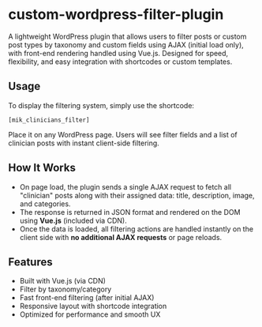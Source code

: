# custom-wordpress-filter-plugin

A lightweight WordPress plugin that allows users to filter posts or custom post types by taxonomy and custom fields using AJAX (initial load only), with front-end rendering handled using Vue.js. Designed for speed, flexibility, and easy integration with shortcodes or custom templates.

## Usage

To display the filtering system, simply use the shortcode:

`[mik_clinicians_filter]`

Place it on any WordPress page. Users will see filter fields and a list of clinician posts with instant client-side filtering.

## How It Works

- On page load, the plugin sends a single AJAX request to fetch all "clinician" posts along with their assigned data: title, description, image, and categories.
- The response is returned in JSON format and rendered on the DOM using **Vue.js** (included via CDN).
- Once the data is loaded, all filtering actions are handled instantly on the client side with **no additional AJAX requests** or page reloads.

## Features

- Built with Vue.js (via CDN)
- Filter by taxonomy/category
- Fast front-end filtering (after initial AJAX)
- Responsive layout with shortcode integration
- Optimized for performance and smooth UX
